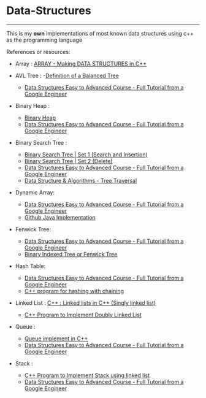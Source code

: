 # Data-Structures
---
This is my **own** implementations of most known data structures using c++ as the programming language

References or resources:

- Array : [ARRAY - Making DATA STRUCTURES in C++](https://www.youtube.com/watch?v=TzB5ZeKQIHM&t=804s)

- AVL Tree :
  -[Definition of a Balanced Tree](https://stackoverflow.com/questions/8015630/definition-of-a-balanced-tree)
  - [Data Structures Easy to Advanced Course - Full Tutorial from a Google Engineer](https://www.youtube.com/watch?v=RBSGKlAvoiM&t=3833s)

- Binary Heap :
  - [Binary Heap](https://www.geeksforgeeks.org/binary-heap/)
  - [Data Structures Easy to Advanced Course - Full Tutorial from a Google Engineer](https://www.youtube.com/watch?v=RBSGKlAvoiM&t=3833s)

- Binary Search Tree :
  - [Binary Search Tree | Set 1 (Search and Insertion)](https://www.geeksforgeeks.org/binary-search-tree-set-1-search-and-insertion/)
  - [Binary Search Tree | Set 2 (Delete)](https://www.geeksforgeeks.org/binary-search-tree-set-2-delete/?ref=lbp)
  - [Data Structures Easy to Advanced Course - Full Tutorial from a Google Engineer](https://www.youtube.com/watch?v=RBSGKlAvoiM&t=3833s)
  - [Data Structure & Algorithms - Tree Traversal](https://www.tutorialspoint.com/data_structures_algorithms/tree_traversal.htm)

- Dynamic Array: 
  - [Data Structures Easy to Advanced Course - Full Tutorial from a Google Engineer](https://www.youtube.com/watch?v=RBSGKlAvoiM&t=3833s)
  - [Github Java Implementation](https://github.com/williamfiset/data-structures/blob/master/com/williamfiset/datastructures/dynamicarray/DynamicArray.java)

- Fenwick Tree:
  - [Data Structures Easy to Advanced Course - Full Tutorial from a Google Engineer](https://www.youtube.com/watch?v=RBSGKlAvoiM&t=3833s)
  - [Binary Indexed Tree or Fenwick Tree](https://www.geeksforgeeks.org/binary-indexed-tree-or-fenwick-tree-2/)

- Hash Table:
  - [Data Structures Easy to Advanced Course - Full Tutorial from a Google Engineer](https://www.youtube.com/watch?v=RBSGKlAvoiM&t=3833s)
  - [C++ program for hashing with chaining](https://www.geeksforgeeks.org/c-program-hashing-chaining/)

- Linked List : [C++ : Linked lists in C++ (Singly linked list)](https://www.codesdope.com/blog/article/c-linked-lists-in-c-singly-linked-list/)
  - [C++ Program to Implement Doubly Linked List](https://www.tutorialspoint.com/cplusplus-program-to-implement-doubly-linked-list#:~:text=Doubly%20linked%20list%20is%20a,to%20the%20previous%20list%20node.)

- Queue :
  - [Queue implement in C++](https://www.techiedelight.com/queue-implementation-cpp/)
  - [Data Structures Easy to Advanced Course - Full Tutorial from a Google Engineer](https://www.youtube.com/watch?v=RBSGKlAvoiM&t=3833s)

- Stack :
  - [C++ Program to Implement Stack using linked list](https://www.tutorialspoint.com/cplusplus-program-to-implement-stack-using-linked-list)
  - [Data Structures Easy to Advanced Course - Full Tutorial from a Google Engineer](https://www.youtube.com/watch?v=RBSGKlAvoiM&t=3833s)
